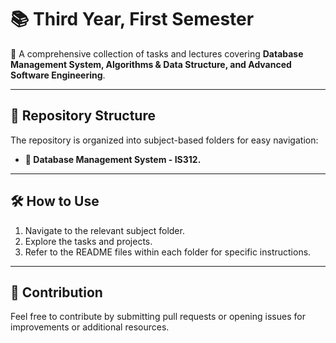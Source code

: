 # 📚 Third Year, First Semester

📌 A comprehensive collection of tasks and lectures covering **Database Management System, Algorithms & Data Structure, and Advanced Software Engineering**.

---

## 📂 Repository Structure

The repository is organized into subject-based folders for easy navigation:

- **📁 Database Management System - IS312.**

---

## 🛠️ How to Use
1. Navigate to the relevant subject folder.
2. Explore the tasks and projects.
3. Refer to the README files within each folder for specific instructions.

---

## 📝 Contribution
Feel free to contribute by submitting pull requests or opening issues for improvements or additional resources.
